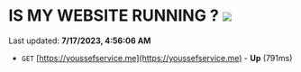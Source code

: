# IS MY WEBSITE RUNNING ? [![](https://img.shields.io/static/v1?label=Sponsor&message=%E2%9D%A4&logo=GitHub&color=%23fe8e86)](https://github.com/sponsors/<username>)

Last updated: **7/17/2023, 4:56:06 AM**

- `GET` [https://youssefservice.me](https://youssefservice.me) - **Up** (791ms)
